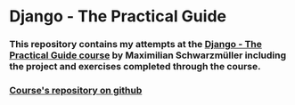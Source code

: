 # Django - The Practical Guide

### This repository contains my attempts at the [**Django - The Practical Guide course**](https://www.udemy.com/course/python-django-the-practical-guide/) by **Maximilian Schwarzmüller** including the project and exercises completed through the course.
### [Course's repository on github](https://github.com/academind/django-practical-guide-course-code)
